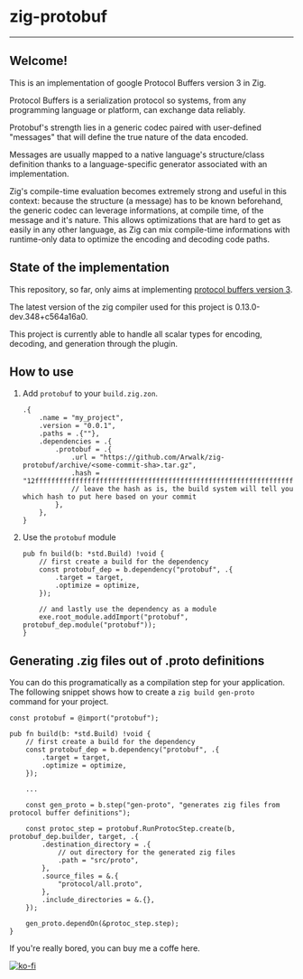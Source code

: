 # zig-protobuf

-------

## Welcome!

This is an implementation of google Protocol Buffers version 3 in Zig.

Protocol Buffers is a serialization protocol so systems, from any programming language or platform, can exchange data reliably.

Protobuf's strength lies in a generic codec paired with user-defined "messages" that will define the true nature of the data encoded.

Messages are usually mapped to a native language's structure/class definition thanks to a language-specific generator associated with an implementation.

Zig's compile-time evaluation becomes extremely strong and useful in this context: because the structure (a message) has to be known beforehand, the generic codec can leverage informations, at compile time, of the message and it's nature. This allows optimizations that are hard to get as easily in any other language, as Zig can mix compile-time informations with runtime-only data to optimize the encoding and decoding code paths.

## State of the implementation

This repository, so far, only aims at implementing [protocol buffers version 3](https://developers.google.com/protocol-buffers/docs/proto3#simple).

The latest version of the zig compiler used for this project is 0.13.0-dev.348+c564a16a0.

This project is currently able to handle all scalar types for encoding, decoding, and generation through the plugin.


## How to use

1. Add `protobuf` to your `build.zig.zon`.  
    ```zig
    .{
        .name = "my_project",
        .version = "0.0.1",
        .paths = .{""},
        .dependencies = .{
            .protobuf = .{
                .url = "https://github.com/Arwalk/zig-protobuf/archive/<some-commit-sha>.tar.gz",
                .hash = "12ffffffffffffffffffffffffffffffffffffffffffffffffffffffffffffffffff",
                // leave the hash as is, the build system will tell you which hash to put here based on your commit
            },
        },
    }
    ```
1. Use the `protobuf` module   
    ```zig
    pub fn build(b: *std.Build) !void {
        // first create a build for the dependency
        const protobuf_dep = b.dependency("protobuf", .{
            .target = target,
            .optimize = optimize,
        });

        // and lastly use the dependency as a module
        exe.root_module.addImport("protobuf", protobuf_dep.module("protobuf"));
    }
    ```


## Generating .zig files out of .proto definitions

You can do this programatically as a compilation step for your application. The following snippet shows how to create a `zig build gen-proto` command for your project.

```zig
const protobuf = @import("protobuf");

pub fn build(b: *std.Build) !void {
    // first create a build for the dependency
    const protobuf_dep = b.dependency("protobuf", .{
        .target = target,
        .optimize = optimize,
    });
    
    ...

    const gen_proto = b.step("gen-proto", "generates zig files from protocol buffer definitions");

    const protoc_step = protobuf.RunProtocStep.create(b, protobuf_dep.builder, target, .{
        .destination_directory = .{
            // out directory for the generated zig files
            .path = "src/proto",
        },
        .source_files = &.{
            "protocol/all.proto",
        },
        .include_directories = &.{},
    });

    gen_proto.dependOn(&protoc_step.step);
}
```

If you're really bored, you can buy me a coffe here.

[![ko-fi](https://ko-fi.com/img/githubbutton_sm.svg)](https://ko-fi.com/N4N7VMS4F)
